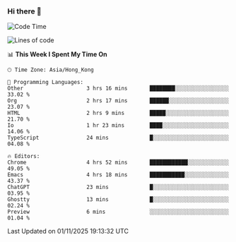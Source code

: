 ### Hi there 👋

<!--
**nicehiro/nicehiro** is a ✨ _special_ ✨ repository because its `README.md` (this file) appears on your GitHub profile.

Here are some ideas to get you started:

- 🔭 I’m currently working on ...
- 🌱 I’m currently learning ...
- 👯 I’m looking to collaborate on ...
- 🤔 I’m looking for help with ...
- 💬 Ask me about ...
- 📫 How to reach me: ...
- 😄 Pronouns: ...
- ⚡ Fun fact: ...
-->

<!--START_SECTION:waka-->
![Code Time](http://img.shields.io/badge/Code%20Time-1%2C186%20hrs%2049%20mins-blue)

![Lines of code](https://img.shields.io/badge/From%20Hello%20World%20I%27ve%20Written-1.9%20million%20lines%20of%20code-blue)

📊 **This Week I Spent My Time On** 

```text
🕑︎ Time Zone: Asia/Hong_Kong

💬 Programming Languages: 
Other                    3 hrs 16 mins       ████████░░░░░░░░░░░░░░░░░   33.02 % 
Org                      2 hrs 17 mins       ██████░░░░░░░░░░░░░░░░░░░   23.07 % 
HTML                     2 hrs 9 mins        █████░░░░░░░░░░░░░░░░░░░░   21.70 % 
Io                       1 hr 23 mins        ████░░░░░░░░░░░░░░░░░░░░░   14.06 % 
TypeScript               24 mins             █░░░░░░░░░░░░░░░░░░░░░░░░   04.08 % 

🔥 Editors: 
Chrome                   4 hrs 52 mins       ████████████░░░░░░░░░░░░░   49.05 % 
Emacs                    4 hrs 18 mins       ███████████░░░░░░░░░░░░░░   43.37 % 
ChatGPT                  23 mins             █░░░░░░░░░░░░░░░░░░░░░░░░   03.95 % 
Ghostty                  13 mins             █░░░░░░░░░░░░░░░░░░░░░░░░   02.24 % 
Preview                  6 mins              ░░░░░░░░░░░░░░░░░░░░░░░░░   01.04 % 
```


 Last Updated on 01/11/2025 19:13:32 UTC
<!--END_SECTION:waka-->

